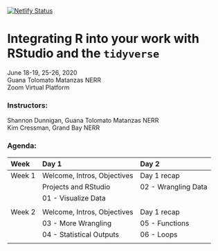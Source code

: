 [![Netlify Status](https://api.netlify.com/api/v1/badges/fe751f14-bdec-4668-8d6e-d3f7c056b691/deploy-status)](https://app.netlify.com/sites/2020-06-integrate-r/deploys)



# Integrating R into your work with RStudio and the `tidyverse`

June 18-19, 25-26, 2020  
Guana Tolomato Matanzas NERR  
Zoom Virtual Platform

### Instructors:

Shannon Dunnigan, Guana Tolomato Matanzas NERR  
Kim Cressman, Grand Bay NERR 

### Agenda:

| Week              | Day 1                         | Day 2                      |
| :---------------- | :---------------------------- | :------------------------- |
|  Week 1           | Welcome, Intros, Objectives   | Day 1 recap                |
|                   | Projects and RStudio          | 02 - Wrangling Data        |
|                   | 01 - Visualize Data           |                            |
|                   |                               |                            |       
|  Week 2           | Welcome, Intros, Objectives   | Day 1 recap                |
|                   | 03 - More Wrangling           | 05 - Functions             | 
|                   | 04 - Statistical Outputs      | 06 - Loops                 | 
|                   |                               |                            |
